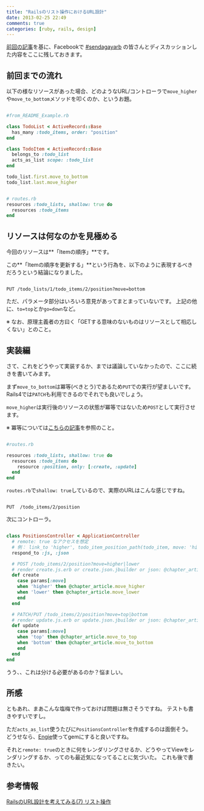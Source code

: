 ```yaml
---
title: "Railsのリスト操作におけるURL設計"
date: 2013-02-25 22:49
comments: true
categories: [ruby, rails, design]
---
```


[前回の記事](/blog/2013/02/19/consideration-of-how-to-operate-the-list-on-rails/)を基に、Facebookで [#sendagayarb](https://twitter.com/search?q=%23sendagayarb) の皆さんとディスカッションした内容をここに残しておきます。

## 前回までの流れ

以下の様なリソースがあった場合、どのようなURL/コントローラで`move_higher`や`move_to_bottom`メソッドを叩くのか、というお題。

``` ruby

#from_README_Example.rb

class TodoList < ActiveRecord::Base
  has_many :todo_items, order: "position"
end

class TodoItem < ActiveRecord::Base
  belongs_to :todo_list
  acts_as_list scope: :todo_list
end

todo_list.first.move_to_bottom
todo_list.last.move_higher
```

``` ruby

# routes.rb
resources :todo_lists, shallow: true do
  resources :todo_items
end
```

## リソースは何なのかを見極める

今回のリソースは**「Itemの順序」**です。

この**「Itemの順序を更新する」**という行為を、以下のように表現するべきだろうという結論になりました。

```

PUT /todo_lists/1/todo_items/2/position?move=bottom
```

ただ、パラメータ部分はいろいろ意見があってまとまっていないです。
上記の他に、`to=top`とか`go=down`など。

※ なお、原理主義者の方曰く「GETする意味のないものはリソースとして相応しくない」とのこと。

## 実装編

さて、これをどうやって実装するか、までは議論していなかったので、ここに続きを書いてみます。

まず`move_to_bottom`は冪等(べきとう)であるため`PUT`での実行が望ましいです。Rails4では`PATCH`も利用できるのでそれでも良いでしょう。

`move_higher`は実行後のリソースの状態が冪等ではないため`POST`として実行させます。

※ 冪等については[こちらの記事](http://d.hatena.ne.jp/tkawa/20120325/p1)を参照のこと。

``` ruby

#routes.rb

resources :todo_lists, shallow: true do
  resources :todo_items do
    resource :position, only: [:create, :update]
  end
end
```

`routes.rb`で`shallow: true`しているので、実際のURLはこんな感じですね。

```

PUT  /todo_items/2/position
```

次にコントローラ。

``` ruby

class PositionsController < ApplicationController
  # remote: true なアクセスを想定
  # 例： link_to 'higher', todo_item_position_path(todo_item, move: 'higher'), remote: true
  respond_to :js, :json

  # POST /todo_items/2/position?move=higher|lower
  # render create.js.erb or create.json.jbuilder or json: @chapter_article
  def create
    case params[:move]
    when 'higher' then @chapter_article.move_higher
    when 'lower' then @chapter_article.move_lower
    end
  end

  # PATCH/PUT /todo_items/2/position?move=top|bottom
  # render update.js.erb or update.json.jbuilder or json: @chapter_article
  def update
    case params[:move]
    when 'top' then @chapter_article.move_to_top
    when 'bottom' then @chapter_article.move_to_bottom
    end
  end
end
```
うう、、これは分ける必要があるのか？悩ましい。

## 所感

ともあれ、まあこんな塩梅で作っておけば問題は無さそうですね。
テストも書きやすいですし。

ただ`acts_as_list`使うたびに`PositionsController`を作成するのは面倒そう。
どうせなら、[Engie](http://guides.rubyonrails.org/engines.html)使ってgemにすると良いですね。

それと`remote: true`のときに何をレンダリングさせるか、どうやってViewをレンダリングするか、ってのも最近気になってることに気づいた。
これも後で書きたい。

## 参考情報

[RailsのURL設計を考えてみる(7) リスト操作](http://d.hatena.ne.jp/tkawa/20130220/p1)

